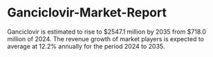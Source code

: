 # Ganciclovir-Market-Report
Ganciclovir is estimated to rise to $2547.1 million by 2035 from $718.0 million of 2024. The revenue growth of market players is expected to average at 12.2% annually for the period 2024 to 2035.
